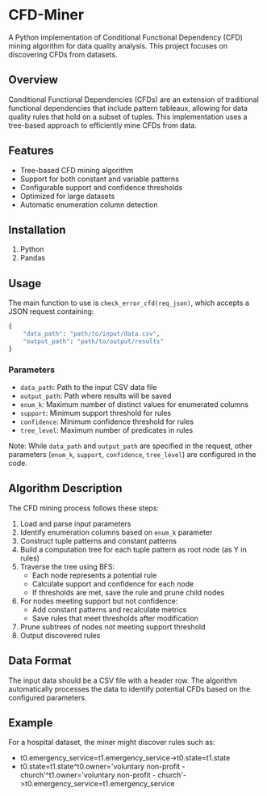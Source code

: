 # CFD-Miner

A Python implementation of Conditional Functional Dependency (CFD) mining algorithm for data quality analysis. This project focuses on discovering CFDs from datasets.

## Overview

Conditional Functional Dependencies (CFDs) are an extension of traditional functional dependencies that include pattern tableaux, allowing for data quality rules that hold on a subset of tuples. This implementation uses a tree-based approach to efficiently mine CFDs from data.

## Features

- Tree-based CFD mining algorithm
- Support for both constant and variable patterns
- Configurable support and confidence thresholds
- Optimized for large datasets
- Automatic enumeration column detection

## Installation
1. Python
2. Pandas

## Usage

The main function to use is `check_error_cfd(req_json)`, which accepts a JSON request containing:

```python
{
    "data_path": "path/to/input/data.csv",
    "output_path": "path/to/output/results"
}
```

### Parameters

- `data_path`: Path to the input CSV data file
- `output_path`: Path where results will be saved
- `enum_k`: Maximum number of distinct values for enumerated columns
- `support`: Minimum support threshold for rules
- `confidence`: Minimum confidence threshold for rules
- `tree_level`: Maximum number of predicates in rules

Note: While `data_path` and `output_path` are specified in the request, other parameters (`enum_k`, `support`, `confidence`, `tree_level`) are configured in the code.

## Algorithm Description

The CFD mining process follows these steps:

1. Load and parse input parameters
2. Identify enumeration columns based on `enum_k` parameter
3. Construct tuple patterns and constant patterns
4. Build a computation tree for each tuple pattern as root node (as Y in rules)
5. Traverse the tree using BFS:
   - Each node represents a potential rule
   - Calculate support and confidence for each node
   - If thresholds are met, save the rule and prune child nodes
6. For nodes meeting support but not confidence:
   - Add constant patterns and recalculate metrics
   - Save rules that meet thresholds after modification
7. Prune subtrees of nodes not meeting support threshold
8. Output discovered rules

## Data Format

The input data should be a CSV file with a header row. The algorithm automatically processes the data to identify potential CFDs based on the configured parameters.

## Example

For a hospital dataset, the miner might discover rules such as:
- t0.emergency_service=t1.emergency_service->t0.state=t1.state
- t0.state=t1.state^t0.owner='voluntary non-profit - church'^t1.owner='voluntary non-profit - church'->t0.emergency_service=t1.emergency_service
